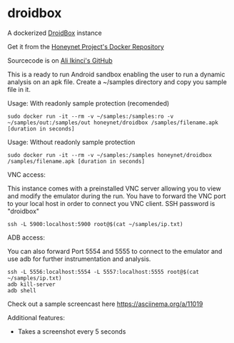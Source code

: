 droidbox
========

A dockerized [DroidBox][1] instance

Get it from the [Honeynet Project's Docker Repository][2] 

Sourcecode is on [Ali Ikinci's GitHub][3]

This is a ready to run Android sandbox enabling the user to run a dynamic analysis on an apk file. Create a ~/samples directory and copy you sample file in it. 

Usage: With readonly sample protection (recomended)

    sudo docker run -it --rm -v ~/samples:/samples:ro -v ~/samples/out:/samples/out honeynet/droidbox /samples/filename.apk [duration in seconds]

Usage: Without readonly sample protection

    sudo docker run -it --rm -v ~/samples:/samples honeynet/droidbox /samples/filename.apk [duration in seconds]

VNC access:

This instance comes with a preinstalled VNC server allowing you to view and modify the emulator during the run. You have to forward the VNC port to your local host in order to connect you VNC client. SSH password is "droidbox"

    ssh -L 5900:localhost:5900 root@$(cat ~/samples/ip.txt)

ADB access:

You can also forward Port 5554 and 5555 to connect to the emulator and use adb for further instrumentation and analysis.

    ssh -L 5556:localhost:5554 -L 5557:localhost:5555 root@$(cat ~/samples/ip.txt)
    adb kill-server
    adb shell


Check out a sample screencast here https://asciinema.org/a/11019

Additional features:

* Takes a screenshot every 5 seconds

  [1]: https://code.google.com/p/droidbox/
  [2]: https://registry.hub.docker.com/u/honeynet/droidbox/
  [3]: https://github.com/aikinci/droidbox
